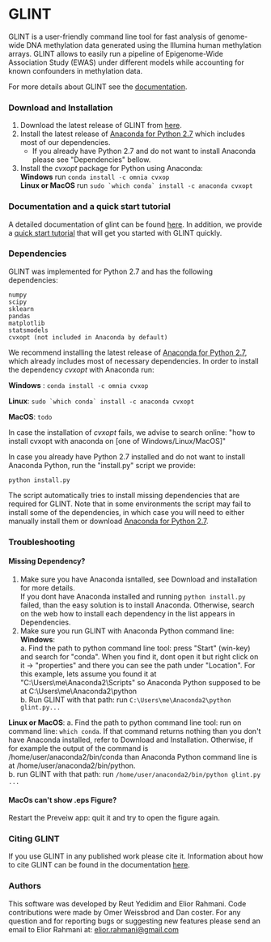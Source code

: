 # GLINT

GLINT is a user-friendly command line tool for fast analysis of genome-wide DNA methylation data generated using the Illumina human methylation arrays. GLINT allows to easily run a pipeline of Epigenome-Wide Association Study (EWAS) under different models while accounting for known confounders in methylation data.

For more details about GLINT see the <a href="blank" target="_blank">documentation</a>.

### Download and Installation

1. Download the latest release of GLINT from <a href="https://github.com/cozygene/glint/releases" target="_blank">here</a>.
2. Install the latest release of <a href="https://www.continuum.io/downloads" target="_blank">Anaconda for Python 2.7</a> which includes most of our dependencies.  
    - If you already have Python 2.7 and do not want to install Anaconda please see "Dependencies" bellow.
3. Install the *cvxopt* package for Python using Anaconda:   
    **Windows** run ```conda install -c omnia cvxop```  
    **Linux or MacOS** run ```sudo `which conda` install -c anaconda cvxopt```   
    
### Documentation and a quick start tutorial
A detailed documentation of glint can be found <a href="todo add link to docs" target="_blank">here</a>. In addition, we provide a <a href="todo add link to tutorial" target="_blank">quick start tutorial</a> that will get you started with GLINT quickly.

 
### Dependencies

GLINT was implemented for Python 2.7 and has the following dependencies:

    numpy
    scipy
    sklearn
    pandas
    matplotlib
    statsmodels
    cvxopt (not included in Anaconda by default)
    

We recommend installing the latest release of <a href="https://www.continuum.io/downloads" target="_blank">Anaconda for Python 2.7</a>, which already includes most of necessary dependencies. 
In order to install the dependency *cvxopt* with Anaconda run:

**Windows** : ```conda install -c omnia cvxop```

**Linux**: ```sudo `which conda` install -c anaconda cvxopt```

**MacOS**: ```todo```

In case the installation of *cvxopt* fails, we advise to search online: "how to install cvxopt with anaconda on [one of Windows/Linux/MacOS]"
 
In case you already have Python 2.7 installed and do not want to install Anaconda Python, run the "install.py" script we provide:
```
python install.py
```
The script automatically tries to install missing dependencies that are required for GLINT. Note that in some environments the script may fail to install some of the dependencies, in which case you will need to either manually install them or download <a href="https://www.continuum.io/downloads" target="_blank">Anaconda for Python 2.7</a>.

### Troubleshooting

#### Missing Dependency?
1. Make sure you have Anaconda isntalled, see Download and installation for more details.  
  If you dont have Anaconda installed and running ```python install.py``` failed, than the easy solution is to install Anaconda. Otherwise, search on the web how to install each dependency in the list appears in Dependencies.
2. Make sure you run GLINT with Anaconda Python command line:  
  **Windows**:  
    a. Find the path to python command line tool: press "Start" (win-key) and search for "conda". When you find it, dont open it but right click on it -> "properties" and there you can see the path under "Location".
   For this example, lets assume you found it at "C:\Users\me\Anaconda2\Scripts" so Anaconda Python supposed to be at C:\Users\me\Anaconda2\python  
    b. Run GLINT with that path: run ```C:\Users\me\Anaconda2\python glint.py...```  
  
  **Linux or MacOS**: 
    a. Find the path to python command line tool: run on command line: ```which conda```. If that command returns nothing than you don't have Anaconda installed, refer to Download and Installation. Otherwise, if for example the output of the command is /home/user/anaconda2/bin/conda than Anaconda Python command line is at /home/user/anaconda2/bin/python.  
    b. run GLINT with that path: run ```/home/user/anaconda2/bin/python glint.py ...```  
 
#### MacOs can't show .eps Figure?
Restart the Preveiw app: quit it and try to open the figure again.

### Citing GLINT
If you use GLINT in any published work please cite it. Information about how to cite GLINT can be found in the documentation <a href="howtocite.html" target="_blank">here</a>.

### Authors

This software was developed by Reut Yedidim and Elior Rahmani. Code contributions were made by Omer Weissbrod and Dan coster. For any question and for reporting bugs or suggesting new features please send an email to Elior Rahmani at: elior.rahmani@gmail.com
